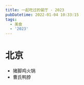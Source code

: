 ```yaml
---
title: 一起吃过的餐厅 - 2023
pubDatetime: 2022-01-04 10:33:15
tags:
  - 美食
  - '2023'
---
```


# 北京

- 猪脚鸡火锅
- 曹氏鸭脖
